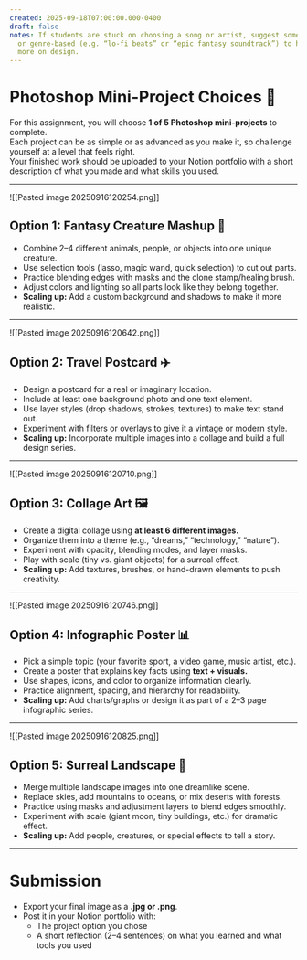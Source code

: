 ```yaml
---
created: 2025-09-18T07:00:00.000-0400
draft: false
notes: If students are stuck on choosing a song or artist, suggest something instrumental
  or genre-based (e.g. “lo-fi beats” or “epic fantasy soundtrack”) to help them focus
  more on design.
---
```


# Photoshop Mini-Project Choices 🎨

For this assignment, you will choose **1 of 5 Photoshop mini-projects** to complete.  
Each project can be as simple or as advanced as you make it, so challenge yourself at a level that feels right.  
Your finished work should be uploaded to your Notion portfolio with a short description of what you made and what skills you used.  

---
![[Pasted image 20250916120254.png]]
## Option 1: Fantasy Creature Mashup 🐉
- Combine 2–4 different animals, people, or objects into one unique creature.  
- Use selection tools (lasso, magic wand, quick selection) to cut out parts.  
- Practice blending edges with masks and the clone stamp/healing brush.  
- Adjust colors and lighting so all parts look like they belong together.  
- **Scaling up:** Add a custom background and shadows to make it more realistic.  

---
![[Pasted image 20250916120642.png]]
## Option 2: Travel Postcard ✈️
- Design a postcard for a real or imaginary location.  
- Include at least one background photo and one text element.  
- Use layer styles (drop shadows, strokes, textures) to make text stand out.  
- Experiment with filters or overlays to give it a vintage or modern style.  
- **Scaling up:** Incorporate multiple images into a collage and build a full design series.  

---
![[Pasted image 20250916120710.png]]
## Option 3: Collage Art 🖼️
- Create a digital collage using **at least 6 different images.**  
- Organize them into a theme (e.g., “dreams,” “technology,” “nature”).  
- Experiment with opacity, blending modes, and layer masks.  
- Play with scale (tiny vs. giant objects) for a surreal effect.  
- **Scaling up:** Add textures, brushes, or hand-drawn elements to push creativity.  

---
![[Pasted image 20250916120746.png]]
## Option 4: Infographic Poster 📊
- Pick a simple topic (your favorite sport, a video game, music artist, etc.).  
- Create a poster that explains key facts using **text + visuals.**  
- Use shapes, icons, and color to organize information clearly.  
- Practice alignment, spacing, and hierarchy for readability.  
- **Scaling up:** Add charts/graphs or design it as part of a 2–3 page infographic series.  

---
![[Pasted image 20250916120825.png]]
## Option 5: Surreal Landscape 🌌
- Merge multiple landscape images into one dreamlike scene.  
- Replace skies, add mountains to oceans, or mix deserts with forests.  
- Practice using masks and adjustment layers to blend edges smoothly.  
- Experiment with scale (giant moon, tiny buildings, etc.) for dramatic effect.  
- **Scaling up:** Add people, creatures, or special effects to tell a story.  

---

# Submission
- Export your final image as a **.jpg or .png**.  
- Post it in your Notion portfolio with:
  - The project option you chose  
  - A short reflection (2–4 sentences) on what you learned and what tools you used